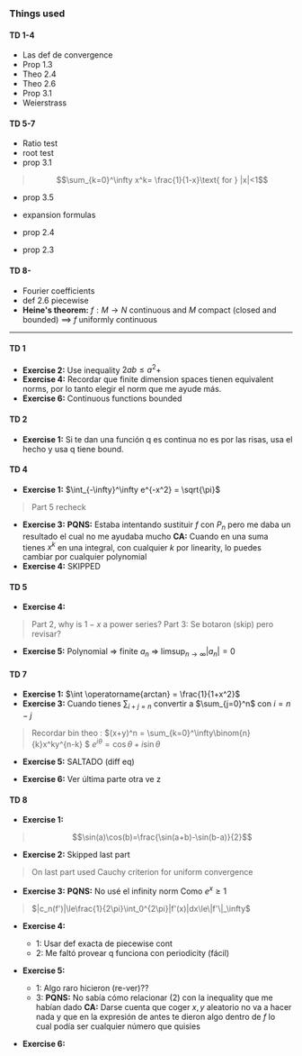### Things used

#### TD 1-4
- Las def de convergence
- Prop 1.3
- Theo 2.4
- Theo 2.6
- Prop 3.1
- Weierstrass

#### TD 5-7
- Ratio test
- root test
- prop 3.1
> $$\sum_{k=0}^\infty  x^k= \frac{1}{1-x}\text{ for } |x|<1$$

- prop 3.5
- expansion formulas

- prop 2.4

- prop 2.3

#### TD 8-
- Fourier coefficients
- def 2.6 piecewise
- **Heine's theorem:** $f:M\rightarrow N$ continuous and $M$ compact (closed and bounded) $\implies$ $f$ uniformly continuous

---

#### TD 1

- **Exercise 2:** Use inequality $2ab\le a^2+$
- **Exercise 4:** Recordar que finite dimension spaces tienen equivalent norms, por lo tanto elegir el norm que me ayude más.
- **Exercise 6:** Continuous functions bounded

#### TD 2

- **Exercise 1:** Si te dan una función q es continua no es por las risas, usa el hecho y usa q tiene bound. 

#### TD 4

- **Exercise 1:** $\int_{-\infty}^\infty e^{-x^2} = \sqrt{\pi}$
> Part 5 recheck
- **Exercise 3:** 
**PQNS:** Estaba intentando sustituir $f$ con $P_n$ pero me daba un resultado el cual no me ayudaba mucho
**CA:** Cuando en una suma tienes $x^k$ en una integral, con cualquier $k$ por linearity, lo puedes cambiar por cualquier polynomial
- **Exercise 4:** SKIPPED

#### TD 5
- **Exercise 4:**
> Part 2, why is $1-x$ a power series?
> Part 3: Se botaron (skip) pero revisar?
>

- **Exercise 5:** Polynomial => finite $a_n$ => $\limsup_{n\rightarrow\infty}|a_n|=0$

#### TD 7
- **Exercise 1:** $\int \operatorname{arctan} = \frac{1}{1+x^2}$
- **Exercise 3:** Cuando tienes $\sum_{i+j=n}$ convertir a $\sum_{j=0}^n$ con $i=n-j$
> Recordar bin theo : $(x+y)^n = \sum_{k=0}^\infty\binom{n}{k}x^ky^{n-k} $
> $e^{i\theta}=\cos\theta + i\sin\theta$
>

- **Exercise 5:** SALTADO (diff eq)

- **Exercise 6:** Ver última parte otra ve  z


#### TD 8
- **Exercise 1:** 
>$$\sin(a)\cos(b)=\frac{\sin(a+b)-\sin(b-a)}{2}$$

- **Exercise 2:** Skipped last part
> On last part used Cauchy criterion for uniform convergence
>

- **Exercise 3:**
**PQNS:** No usé el infinity norm
Como $e^x\ge1$
> $|c_n(f')|\le\frac{1}{2\pi}\int_0^{2\pi}|f'(x)|dx\le\|f'\|_\infty$
>

- **Exercise 4:**
  - 1: Usar def exacta de piecewise cont
  - 2: Me faltó provear q funciona con periodicity (fácil) 

- **Exercise 5:**
  - 1: Algo raro hicieron (re-ver)??
  - 3: **PQNS:** No sabía cómo relacionar (2) con la inequality que me habían dado
    **CA:** Darse cuenta que coger $x,y$ aleatorio no va a hacer nada y que en la expresión de antes te dieron algo dentro de $f$ lo cual podía ser cualquier número que quisies

- **Exercise 6:**